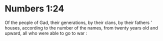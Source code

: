 # Numbers 1:24

Of the people of Gad, their generations, by their clans, by their fathers ’ houses, according to the number of the names, from twenty years old and upward, all who were able to go to war :
